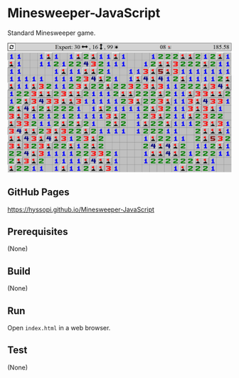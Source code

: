 # Minesweeper-JavaScript
Standard Minesweeper game.

![splash](images/splash.png)

## GitHub Pages
https://hyssopi.github.io/Minesweeper-JavaScript

## Prerequisites
(None)

## Build
(None)

## Run
Open `index.html` in a web browser.

## Test
(None)

